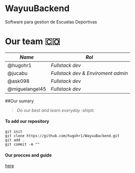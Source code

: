 # WayuuBackend
Software para gestion de Escuelas Deportivas

# Our team :colombia:

*Name* | *Rol*
------------ | -------------
@hugohr1 | _Fullstack dev_
@jucabu | _Fullstack dev & Enviroment admin_
@ask098 | _Fullstack dev_
@miguelangel45 | _Fullstack dev_

##Our sumary
> _Do our best and learn everyday_ :shipit:

#### To add our repository
```
git init
git clone https://github.com/hugohr1/WayuuBackend.git
git add .
git commit -m ""
```
#### Our procces and guide
[here](https://docs.google.com/document/d/1XXaU3OnZXUbz9IHpn6URh_sIe1dLC2zySlcVJ_MM4Bw/edit?usp=sharing)
